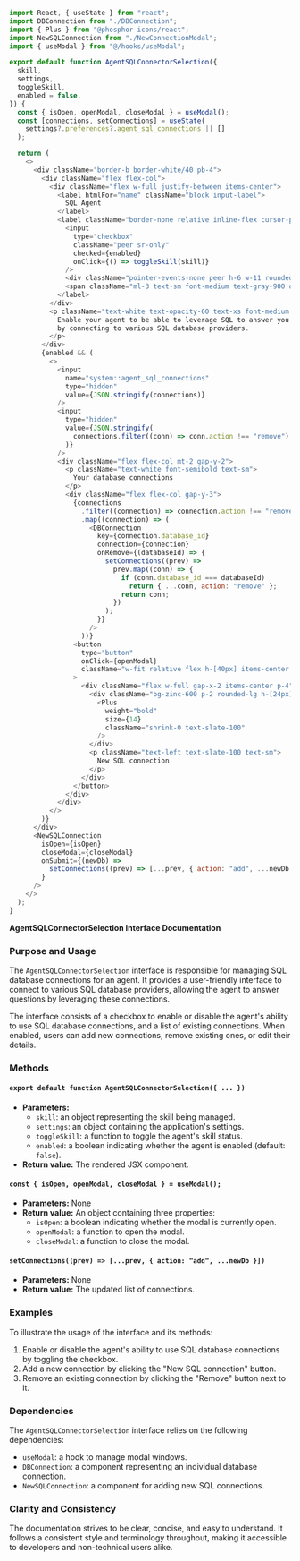 ```javascript
import React, { useState } from "react";
import DBConnection from "./DBConnection";
import { Plus } from "@phosphor-icons/react";
import NewSQLConnection from "./NewConnectionModal";
import { useModal } from "@/hooks/useModal";

export default function AgentSQLConnectorSelection({
  skill,
  settings,
  toggleSkill,
  enabled = false,
}) {
  const { isOpen, openModal, closeModal } = useModal();
  const [connections, setConnections] = useState(
    settings?.preferences?.agent_sql_connections || []
  );

  return (
    <>
      <div className="border-b border-white/40 pb-4">
        <div className="flex flex-col">
          <div className="flex w-full justify-between items-center">
            <label htmlFor="name" className="block input-label">
              SQL Agent
            </label>
            <label className="border-none relative inline-flex cursor-pointer items-center mt-2">
              <input
                type="checkbox"
                className="peer sr-only"
                checked={enabled}
                onClick={() => toggleSkill(skill)}
              />
              <div className="pointer-events-none peer h-6 w-11 rounded-full bg-stone-400 after:absolute after:left-[2px] after:top-[2px] after:h-5 after:w-5 after:rounded-full after:shadow-xl after:border after:border-gray-600 after:bg-white after:box-shadow-md after:transition-all after:content-[''] peer-checked:bg-lime-300 peer-checked:after:translate-x-full peer-checked:after:border-white peer-focus:outline-none peer-focus:ring-4 peer-focus:ring-blue-800"></div>
              <span className="ml-3 text-sm font-medium text-gray-900 dark:text-gray-300"></span>
            </label>
          </div>
          <p className="text-white text-opacity-60 text-xs font-medium py-1.5">
            Enable your agent to be able to leverage SQL to answer you questions
            by connecting to various SQL database providers.
          </p>
        </div>
        {enabled && (
          <>
            <input
              name="system::agent_sql_connections"
              type="hidden"
              value={JSON.stringify(connections)}
            />
            <input
              type="hidden"
              value={JSON.stringify(
                connections.filter((conn) => conn.action !== "remove")
              )}
            />
            <div className="flex flex-col mt-2 gap-y-2">
              <p className="text-white font-semibold text-sm">
                Your database connections
              </p>
              <div className="flex flex-col gap-y-3">
                {connections
                  .filter((connection) => connection.action !== "remove")
                  .map((connection) => (
                    <DBConnection
                      key={connection.database_id}
                      connection={connection}
                      onRemove={(databaseId) => {
                        setConnections((prev) =>
                          prev.map((conn) => {
                            if (conn.database_id === databaseId)
                              return { ...conn, action: "remove" };
                            return conn;
                          })
                        );
                      }}
                    />
                  ))}
                <button
                  type="button"
                  onClick={openModal}
                  className="w-fit relative flex h-[40px] items-center border-none hover:bg-slate-600/20 rounded-lg"
                >
                  <div className="flex w-full gap-x-2 items-center p-4">
                    <div className="bg-zinc-600 p-2 rounded-lg h-[24px] w-[24px] flex items-center justify-center">
                      <Plus
                        weight="bold"
                        size={14}
                        className="shrink-0 text-slate-100"
                      />
                    </div>
                    <p className="text-left text-slate-100 text-sm">
                      New SQL connection
                    </p>
                  </div>
                </button>
              </div>
            </div>
          </>
        )}
      </div>
      <NewSQLConnection
        isOpen={isOpen}
        closeModal={closeModal}
        onSubmit={(newDb) =>
          setConnections((prev) => [...prev, { action: "add", ...newDb }])
        }
      />
    </>
  );
}

```
**AgentSQLConnectorSelection Interface Documentation**

### Purpose and Usage

The `AgentSQLConnectorSelection` interface is responsible for managing SQL database connections for an agent. It provides a user-friendly interface to connect to various SQL database providers, allowing the agent to answer questions by leveraging these connections.

The interface consists of a checkbox to enable or disable the agent's ability to use SQL database connections, and a list of existing connections. When enabled, users can add new connections, remove existing ones, or edit their details.

### Methods

#### `export default function AgentSQLConnectorSelection({ ... })`

* **Parameters:**
	+ `skill`: an object representing the skill being managed.
	+ `settings`: an object containing the application's settings.
	+ `toggleSkill`: a function to toggle the agent's skill status.
	+ `enabled`: a boolean indicating whether the agent is enabled (default: `false`).
* **Return value:** The rendered JSX component.

#### `const { isOpen, openModal, closeModal } = useModal();`

* **Parameters:** None
* **Return value:** An object containing three properties:
	+ `isOpen`: a boolean indicating whether the modal is currently open.
	+ `openModal`: a function to open the modal.
	+ `closeModal`: a function to close the modal.

#### `setConnections((prev) => [...prev, { action: "add", ...newDb }])`

* **Parameters:** None
* **Return value:** The updated list of connections.

### Examples

To illustrate the usage of the interface and its methods:

1. Enable or disable the agent's ability to use SQL database connections by toggling the checkbox.
2. Add a new connection by clicking the "New SQL connection" button.
3. Remove an existing connection by clicking the "Remove" button next to it.

### Dependencies

The `AgentSQLConnectorSelection` interface relies on the following dependencies:

* `useModal`: a hook to manage modal windows.
* `DBConnection`: a component representing an individual database connection.
* `NewSQLConnection`: a component for adding new SQL connections.

### Clarity and Consistency

The documentation strives to be clear, concise, and easy to understand. It follows a consistent style and terminology throughout, making it accessible to developers and non-technical users alike.